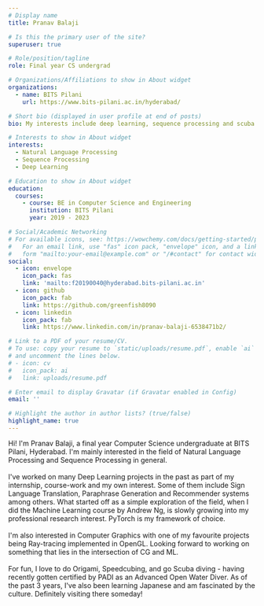 ```yaml
---
# Display name
title: Pranav Balaji

# Is this the primary user of the site?
superuser: true

# Role/position/tagline
role: Final year CS undergrad

# Organizations/Affiliations to show in About widget
organizations:
  - name: BITS Pilani
    url: https://www.bits-pilani.ac.in/hyderabad/

# Short bio (displayed in user profile at end of posts)
bio: My interests include deep learning, sequence processing and scuba diving.

# Interests to show in About widget
interests:
  - Natural Language Processing
  - Sequence Processing
  - Deep Learning

# Education to show in About widget
education:
  courses:
    - course: BE in Computer Science and Engineering
      institution: BITS Pilani
      year: 2019 - 2023

# Social/Academic Networking
# For available icons, see: https://wowchemy.com/docs/getting-started/page-builder/#icons
#   For an email link, use "fas" icon pack, "envelope" icon, and a link in the
#   form "mailto:your-email@example.com" or "/#contact" for contact widget.
social:
  - icon: envelope
    icon_pack: fas
    link: 'mailto:f20190040@hyderabad.bits-pilani.ac.in'
  - icon: github
    icon_pack: fab
    link: https://github.com/greenfish8090
  - icon: linkedin
    icon_pack: fab
    link: https://www.linkedin.com/in/pranav-balaji-6538471b2/

# Link to a PDF of your resume/CV.
# To use: copy your resume to `static/uploads/resume.pdf`, enable `ai` icons in `params.toml`,
# and uncomment the lines below.
# - icon: cv
#   icon_pack: ai
#   link: uploads/resume.pdf

# Enter email to display Gravatar (if Gravatar enabled in Config)
email: ''

# Highlight the author in author lists? (true/false)
highlight_name: true
---
```


Hi! I'm Pranav Balaji, a final year Computer Science undergraduate at BITS Pilani, Hyderabad. I'm mainly interested in the field of Natural Language Processing and Sequence Processing in general.\
\
I've worked on many Deep Learning projects in the past as part of my internship, course-work and my own interest. Some of them include Sign Language Translation, Paraphrase Generation and Recommender systems among others. What started off as a simple exploration of the field, when I did the Machine Learning course by Andrew Ng, is slowly growing into my professional research interest. PyTorch is my framework of choice.\
\
I'm also interested in Computer Graphics with one of my favourite projects being Ray-tracing implemented in OpenGL. Looking forward to working on something that lies in the intersection of CG and ML.\
\
For fun, I love to do Origami, Speedcubing, and go Scuba diving - having recently gotten certified by PADI as an Advanced Open Water Diver. As of the past 3 years, I've also been learning Japanese and am fascinated by the culture. Definitely visiting there someday!
